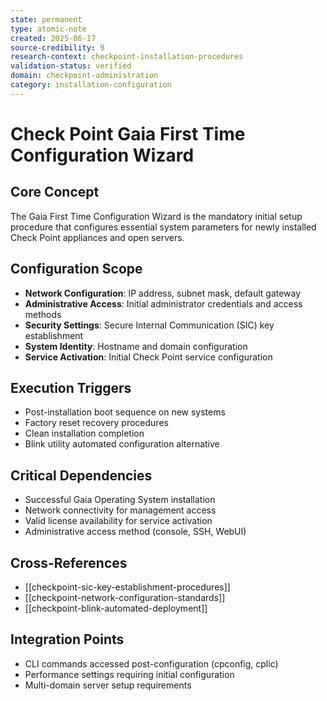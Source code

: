 ```yaml
---
state: permanent
type: atomic-note
created: 2025-06-17
source-credibility: 9
research-context: checkpoint-installation-procedures
validation-status: verified
domain: checkpoint-administration
category: installation-configuration
---
```


# Check Point Gaia First Time Configuration Wizard

## Core Concept
The Gaia First Time Configuration Wizard is the mandatory initial setup procedure that configures essential system parameters for newly installed Check Point appliances and open servers.

## Configuration Scope
- **Network Configuration**: IP address, subnet mask, default gateway
- **Administrative Access**: Initial administrator credentials and access methods
- **Security Settings**: Secure Internal Communication (SIC) key establishment
- **System Identity**: Hostname and domain configuration
- **Service Activation**: Initial Check Point service configuration

## Execution Triggers
- Post-installation boot sequence on new systems
- Factory reset recovery procedures
- Clean installation completion
- Blink utility automated configuration alternative

## Critical Dependencies
- Successful Gaia Operating System installation
- Network connectivity for management access
- Valid license availability for service activation
- Administrative access method (console, SSH, WebUI)

## Cross-References
- [[checkpoint-sic-key-establishment-procedures]]
- [[checkpoint-network-configuration-standards]]
- [[checkpoint-blink-automated-deployment]]

## Integration Points
- CLI commands accessed post-configuration (cpconfig, cplic)
- Performance settings requiring initial configuration
- Multi-domain server setup requirements